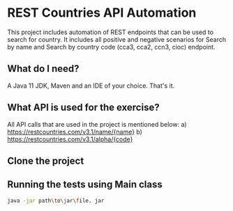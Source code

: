 REST Countries API Automation
==================
This project includes automation of REST endpoints that can be used to search for country. It includes all positive and negative scenarios for Search by name and Search by country code (cca3, cca2, ccn3, cioc) endpoint.

What do I need?
---
A Java 11 JDK, Maven and an IDE of your choice. That's it.

What API is used for the exercise?
---
All API calls that are used in the project is mentioned below:
a) https://restcountries.com/v3.1/name/{name}
b) https://restcountries.com/v3.1/alpha/{code}

Clone the project
---


Running the tests using Main class 
---

```bash
java -jar path\to\jar\file. jar
```

